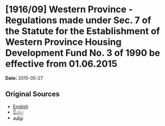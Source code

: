 # [1916/09] Western Province - Regulations made under Sec. 7 of the Statute for the Establishment of Western Province Housing Development Fund No. 3 of 1990 be effective from 01.06.2015

**Date:** 2015-05-27

## Original Sources

- [English](https://documents.gov.lk/view/extra-gazettes/2015/5/1916-09_E.pdf)
- [සිංහල](https://documents.gov.lk/view/extra-gazettes/2015/5/1916-09_S.pdf)
- [தமிழ்](https://documents.gov.lk/view/extra-gazettes/2015/5/1916-09_T.pdf)
